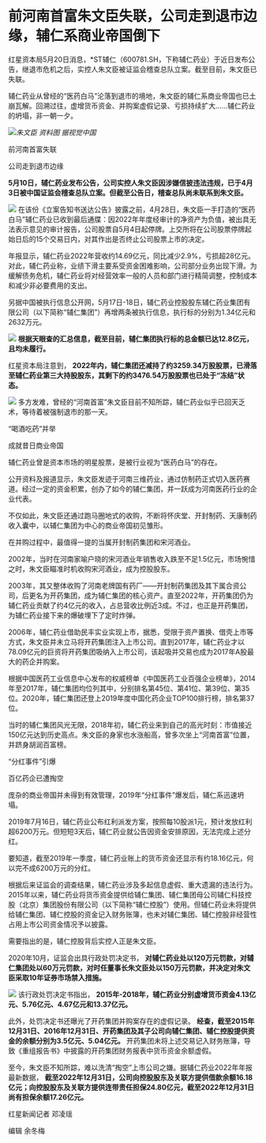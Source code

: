 # 前河南首富朱文臣失联，公司走到退市边缘，辅仁系商业帝国倒下

红星资本局5月20日消息，*ST辅仁（600781.SH，下称辅仁药业）于近日发布公告，继退市危机之后，实控人朱文臣被证监会稽查总队立案。截至目前，朱文臣已失联。

辅仁药业从曾经的“医药白马”沦落到退市的境地，朱文臣的辅仁系商业帝国也已土崩瓦解。回溯过往，虚增货币资金、并购案虚假记录、亏损持续扩大……辅仁药业的坍塌，非一朝一夕。

![](https://inews.gtimg.com/om_bt/OldcP3eiSCyaCiMr9yg0j1b5YeYGm9d6M9-Olgobcfa9MAA/1000)_朱文臣
资料图 据视觉中国_

前河南首富失联

公司走到退市边缘

**5月10日，辅仁药业发布公告，公司实控人朱文臣因涉嫌信披违法违规，已于4月3日被中国证监会稽查总队立案。但截至公告日，稽查总队尚未联系到朱文臣。**

![](https://inews.gtimg.com/om_bt/Oh3P7BaaXD_z8QC5ac7RldHRWUdS8z84wlIbjY5tvki9cAA/1000)
在该份《立案告知书送达公告》披露之前，4月28日，朱文臣一手打造的“医药白马”辅仁药业已收到最后通牒：因2022年年度经审计的净资产为负值，被出具无法表示意见的审计报告，公司股票自5月4日起停牌。上交所将在公司股票停牌起始日后的15个交易日内，对其作出是否终止公司股票上市的决定。

年报显示，辅仁药业2022年营收约14.69亿元，同比减少2.9%，亏损超28亿元。对此，辅仁药业称，业绩下滑主要系受资金困难影响，公司部分业务出现下滑。为缓解债务危机，辅仁药业将对经营效率一般的人员和部门进行精简调整，控制成本和减少非必要费用的支出。

另据中国被执行信息公开网，5月17日-18日，辅仁药业控股股东辅仁药业集团有限公司（以下简称“辅仁集团”）再增两条被执行信息，执行标的分别为1.34亿元和2632万元。

![](https://inews.gtimg.com/om_bt/OKe4NGY9TwQAVP1rmViigtJb6KeAkYMpyClId-iTd4_PoAA/1000)
**根据天眼查的汇总信息，截至目前，辅仁集团执行标的总金额已达12.8亿元，且均未履行。**

红星资本局注意到，
**2022年内，辅仁集团还减持了约3259.34万股股票，已滑落至辅仁药业第三大持股股东，其剩下的约3476.54万股股票也已处于“冻结”状态。**

![](https://inews.gtimg.com/om_bt/OaLTu7Zbc_TC1ZRyPDNylqjnX_p-cRI60qbP7GrZpn6-gAA/1000)
多方发难，曾经的“河南首富”朱文臣目前不知所踪，辅仁药业似乎已回天乏术，等待着被强制退市的那一天。

“喝酒吃药”并举

成就昔日商业帝国

辅仁药业曾是资本市场的明星股票，是被行业视为“医药白马”的存在。

公开资料及报道显示，朱文臣发迹于河南三维药业，通过仿制药正式切入医药赛道。经过一定的资金积累，创办了如今的辅仁集团，并一跃成为河南医药行业的企业代表。

不仅如此，朱文臣还通过跑马圈地式的收购，不断将怀庆堂、开封制药、天康制药收入囊中，以辅仁集团为中心的商业帝国初见雏形。

在并购过程中，最值得一提的当属开封制药集团和宋河酒业。

2002年，当时在河南家喻户晓的宋河酒业年销售收入跌至不足1.5亿元，市场惋惜之时，朱文臣瞄准时机收购宋河酒业，成为控股股东。

2003年，其又整体收购了河南老牌国有药厂——开封制药集团及其下属合资公司，后更名为开药集团，成为辅仁集团的核心资产。直至2022年，开药集团仍为辅仁药业贡献了约4亿元的收入，占总营收比例近3成。不过，也正是开药集团，为辅仁药业接下来的爆破埋下了定时炸弹。

2006年，辅仁药业借助民丰实业实现上市，据悉，受限于资产置换、借壳上市等方式，朱文臣并未立马将开药集团注入上市公司。直到2017年，辅仁药业才以78.09亿元的巨资将开药集团吸纳入上市公司，该起吸并交易也成为2017年A股最大的药企并购案。

根据中国医药工业信息中心发布的权威榜单《中国医药工业百强企业榜单》，2014年至2017年，辅仁集团均位列其中，分别排名第45位、第41位、第39位、第35位。2020年，辅仁集团还登上2019年度中国化药企业TOP100排行榜，排名第37位。

当时的辅仁集团风光无限，2018年初，辅仁药业来到自己的高光时刻：市值接近150亿元达到历史高点。朱文臣的身家也水涨船高，曾多次坐上“河南首富”位置，并跻身胡润百富榜。

“分红事件”引爆

百亿药企已遭掏空

庞杂的商业帝国并未得到有效管理，2019年“分红事件”爆发后，辅仁系迅速坍塌。

2019年7月16日，辅仁药业公布红利派发方案，按照每10股派1元，预计发放红利超6200万元。但短短3天后，辅仁药业就公告因资金安排原因，无法完成上述分红。

要知道，截至2019年一季度，辅仁药业账上的货币资金还显示有约18.16亿元，何以完不成6200万元的分红。

根据后来证监会的调查结果，辅仁药业涉及多起信息虚假、重大遗漏的违法行为。2015年以来，辅仁药业将货币资金提供给辅仁集团、辅仁集团母公司辅仁科技控股（北京）集团股份有限公司（以下简称“辅仁控股”）使用。但辅仁药业未将提供给辅仁集团、辅仁控股的资金记入财务账簿，也未对辅仁集团、辅仁控股非经营性占用上市公司资金情况予以披露。

需要指出的是，辅仁控股背后实控人正是朱文臣。

2020年10月，证监会出具行政处罚决定书，
**对辅仁药业处以120万元罚款，对辅仁集团处以60万元罚款，对时任董事长朱文臣处以150万元罚款，并决定对朱文臣采取10年证券市场禁入措施。**

![](https://inews.gtimg.com/om_bt/O4-544jbdDYChDiw_z-rxzX7g7IGPoEMM1JlVoz4e3maUAA/1000)
该行政处罚决定书指出， **2015年-2018年，辅仁药业分别虚增货币资金4.13亿元、5.76亿元、4.67亿元和13.37亿元。**

此外，处罚决定书还曝光了开药集团并购案存在的虚假记录。
**经查，截至2015年12月31日、2016年12月31日、开药集团及其子公司向辅仁集团、辅仁控股提供资金的余额分别为3.5亿元、5.04亿元。**
开药集团未将上述交易记入财务账簿，导致《重组报告书》中披露的开药集团财务报表中货币资金余额虚假。

至今，朱文臣不知所踪，难以洗清“掏空”上市公司之嫌。据辅仁药业2022年年报最新数据，
**截至2022年12月31日，公司向控股股东及关联方提供借款余额16.18亿元；向控股股东及关联方提供连带责任担保24.80亿元，截至2022年12月31日尚有担保余额17.26亿元。**

红星新闻记者 邓凌瑶

编辑 余冬梅


